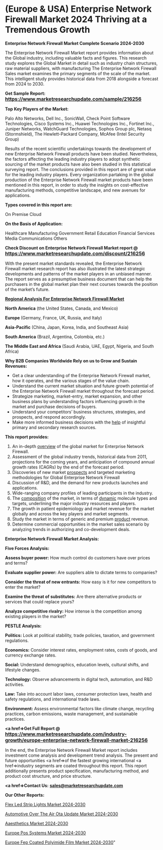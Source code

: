 # (Europe & USA) Enterprise Network Firewall Market 2024 Thriving at a Tremendous Growth

<strong>Enterprise Network Firewall Market Complete Scenario 2024-2030</strong>

The Enterprise Network Firewall Market report provides information about the Global industry, including valuable facts and figures. This research study explores the Global Market in detail such as industry chain structures, raw material suppliers, with manufacturing The Enterprise Network Firewall Sales market examines the primary segments of the scale of the market. This intelligent study provides historical data from 2018 alongside a forecast from 2024 to 2030.

<strong>Get Sample Report: <a href=https://www.marketresearchupdate.com/sample/216256><font size=3 color=#0000ff>https://www.marketresearchupdate.com/sample/216256</font></a></strong>

<strong>Top Key Players of the Market:</strong>

Palo Alto Networks, Dell Inc., SonicWall, Check Point Software Technologies, Cisco Systems Inc., Huawei Technologies Inc., Fortinet Inc., Juniper Networks, WatchGuard Technologies, Sophos Group plc, Netasq (Stormshield), The Hewlett-Packard Company, McAfee (Intel Security Group)

Results of the recent scientific undertakings towards the development of new Enterprise Network Firewall products have been studied. Nevertheless, the factors affecting the leading industry players to adopt synthetic sourcing of the market products have also been studied in this statistical surveying report. The conclusions provided in this report are of great value for the leading industry players. Every organization partaking in the global production of the Enterprise Network Firewall market products have been mentioned in this report, in order to study the insights on cost-effective manufacturing methods, competitive landscape, and new avenues for applications.

<strong>Types covered in this report are: </strong>

On Premise
Cloud

<strong>On the Basis of Application:</strong>

Healthcare
Manufacturing
Government
Retail
Education
Financial Services
Media
Communications
Others

<strong>Check Discount on Enterprise Network Firewall Market report @ <a href=https://www.marketresearchupdate.com/discount/216256><font size=3 color=#0000ff>https://www.marketresearchupdate.com/discount/216256</font></a></strong>

With the present market standards revealed, the Enterprise Network Firewall market research report has also illustrated the latest strategic developments and patterns of the market players in an unbiased manner. The report serves as a presumptive business document that can help the purchasers in the global market plan their next courses towards the position of the market’s future.

<strong><u><b>Regional Analysis For Enterprise Network Firewall Market</b></u></strong>

<strong><b>North America</b></strong> (the United States, Canada, and Mexico)

<strong><b>Europe </b></strong>(Germany, France, UK, Russia, and Italy)

<strong><b>Asia-Pacific</b></strong> (China, Japan, Korea, India, and Southeast Asia)

<strong><b>South America</b></strong> (Brazil, Argentina, Colombia, etc.)

<strong><b>The Middle East and Africa</b></strong> (Saudi Arabia, UAE, Egypt, Nigeria, and South Africa)

<strong>Why B2B Companies Worldwide Rely on us to Grow and Sustain Revenues:</strong>
<ul>
  <li>Get a clear understanding of the Enterprise Network Firewall market, how it operates, and the various stages of the value chain.</li>
  <li>Understand the current market situation and future growth potential of the Enterprise Network Firewall market throughout the forecast period.</li>
  <li>Strategize marketing, market-entry, market expansion, and other business plans by understanding factors influencing growth in the market and purchase decisions of buyers.</li>
  <li>Understand your competitors’ business structures, strategies, and prospects, and respond accordingly.</li>
  <li>Make more informed business decisions with the <a href=ASDF991299>help</a> of insightful primary and secondary research sources.</li>
</ul>
<strong>This report provides:</strong>
<ol>
  <li>An in-depth <a href=>overview</a> of the global market for Enterprise Network Firewall.</li>
  <li>Assessment of the global industry trends, historical data from 2011, projections for the coming years, and anticipation of compound annual growth rates (CAGRs) by the end of the forecast period.</li>
  <li>Discoveries of new market <a href=>prospects</a> and targeted marketing methodologies for Global Enterprise Network Firewall</li>
  <li>Discussion of R&amp;D, and the demand for new products launches and applications.</li>
  <li>Wide-ranging company profiles of leading participants in the industry.</li>
  <li>The <a href=ASDF881288>composition</a> of the market, in terms of <a href=>dynamic</a> molecule types and targets, underlining the major industry resources and players.</li>
  <li>The growth in patient epidemiology and market revenue for the market globally and across the key players and market segments.</li>
  <li>Study the market in terms of generic and premium <a href=>product</a> revenue.</li>
  <li>Determine commercial opportunities in the market sales scenario by analyzing trends in authorizing and co-development deals.</li>
</ol>

<strong>Enterprise Network Firewall Market Analysis:</strong>

<strong>Five Forces Analysis:</strong>

<strong>Assess buyer power:</strong> How much control do customers have over prices and terms?

<strong>Evaluate supplier power:</strong> Are suppliers able to dictate terms to companies?

<strong>Consider the threat of new entrants:</strong> How easy is it for new competitors to enter the market?

<strong>Examine the threat of substitutes:</strong> Are there alternative products or services that could replace yours?

<strong>Analyze competitive rivalry:</strong> How intense is the competition among existing players in the market?

<strong>PESTLE Analysis:</strong>

<strong>Politics:</strong> Look at political stability, trade policies, taxation, and government regulations.

<strong>Economics:</strong> Consider interest rates, employment rates, costs of goods, and currency exchange rates.

<strong>Social:</strong> Understand demographics, education levels, cultural shifts, and lifestyle changes.

<strong>Technology:</strong> Observe advancements in digital tech, automation, and R&D activities.

<strong>Law:</strong> Take into account labor laws, consumer protection laws, health and safety regulations, and international trade laws.

<strong>Environment:</strong> Assess environmental factors like climate change, recycling practices, carbon emissions, waste management, and sustainable practices.

<strong><a href=>Get Full Report</a> @ <a href=https://www.marketresearchupdate.com/industry-growth/europe-enterprise-network-firewall-market-216256><font size=3 color=#0000ff>https://www.marketresearchupdate.com/industry-growth/europe-enterprise-network-firewall-market-216256</font></a></strong>

In the end, the Enterprise Network Firewall Market report includes investment come analysis and development trend analysis. The present and future opportunities <a href=>of</a> the fastest growing international <a href=>industry</a> segments are coated throughout this report. This report additionally presents product specification, manufacturing method, and product cost structure, and price structure.

<strong><a href=><strong>Contact Us:</strong></a></strong>
<strong>sales@marketresearchupdate.com</strong>

<strong>Our Other Reports:</strong>

<a href=https://www.linkedin.com/pulse/flex-led-strip-lights-market-analysis-understanding>Flex Led Strip Lights Market 2024-2030</a>

<a href=https://www.linkedin.com/pulse/automotive-over-the-air-ota-update-market-outlooks>Automotive Over The Air Ota Update Market 2024-2030</a>

<a href=https://www.linkedin.com/pulse/aaesthetics-market-2023-remarking-enormous>Aaesthetics Market 2024-2030</a>

<a href=https://www.linkedin.com/pulse/europe-pos-systems-market-analysis-ewtff/>Europe Pos Systems Market 2024-2030</a>

<a href=https://www.linkedin.com/pulse/europe-fep-coated-polyimide-film-market-research-zsu7f/>Europe Fep Coated Polyimide Film Market 2024-2030</a>"
